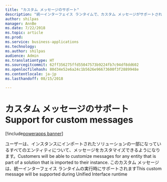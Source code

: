 ```yaml
---
title: "カスタム メッセージのサポート"
description: "統一インターフェイス ランタイムで、カスタム メッセージがサポートされるようになります"
author: shilpas
manager: AnnBe
ms.date: 7/22/2018
ms.topic: article
ms.prod: 
ms.service: business-applications
ms.technology: 
ms.author: shilpas
audience: Admin
ms.translationtype: HT
ms.sourcegitcommit: 62ff356275ffd55047573b9224fb7c94df8dd602
ms.openlocfilehash: 80d34e52e6a24c1b5626e96673600f3f2889948e
ms.contentlocale: ja-jp
ms.lasthandoff: 08/15/2018

---
```

# <a name="support-for-custom-messages"></a><span data-ttu-id="65316-103">カスタム メッセージのサポート</span><span class="sxs-lookup"><span data-stu-id="65316-103">Support for custom messages</span></span>

[!include[powerapps banner](../includes/powerapps.md)]




<span data-ttu-id="65316-104">ユーザーは、インスタンスにインポートされたソリューションの一部になっているすべてのエンティティについて、メッセージをカスタマイズできるようになります。</span><span class="sxs-lookup"><span data-stu-id="65316-104">Customers will be able to customize messages for any entity that is part of a solution that is imported to their instance.</span></span> <span data-ttu-id="65316-105">このカスタム メッセージは、統一インターフェイス ランタイムの実行時にサポートされます</span><span class="sxs-lookup"><span data-stu-id="65316-105">This custom message will be supported during Unified Interface runtime</span></span>


